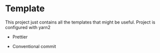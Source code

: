 # Template
This project just contains all the templates that might be useful. 
Project is configured with yarn2 

- Prettier

- Conventional commit
